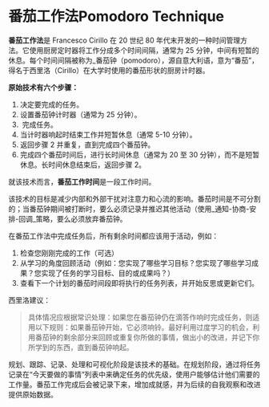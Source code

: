 # 番茄工作法Pomodoro Technique

**番茄工作法**是 Francesco Cirillo 在 20 世纪 80 年代末开发的一种时间管理方法。它使用厨房定时器将工作分成多个时间间隔，通常为 25 分钟，中间有短暂的休息。每个时间间隔被称为_番茄钟（pomodoro），源自意大利语，意为“番茄”，得名于西里洛（Cirillo）在大学时使用的番茄形状的厨房计时器。

**原始技术有六个步骤：**

1. 决定要完成的任务。
2. 设置番茄钟计时器（通常为 25 分钟）。
3.  完成任务。
4. 当计时器响起时结束工作并短暂休息（通常 5-10 分钟）。 
5. 返回步骤 2 并重复，直到完成四个番茄钟。
6. 完成四个番茄时间后，进行长时间休息（通常为 20 至 30 分钟），而不是短暂休息。长时间休息结束后，返回步骤 2。

就该技术而言，**番茄工作时间**是一段工作时间。

该技术的目标是减少内部和外部干扰对注意力和心流的影响。番茄时间是不可分割的；当番茄钟期间被打断时，要么必须记录并推迟其他活动（使用_通知-协商-安排-回调_策略，要么必须放弃番茄钟。

在番茄工作法中完成任务后，所有剩余时间都应该用于活动，例如：

1. 检查您刚刚完成的工作（可选）
2. 从学习的角度回顾活动（例如：您实现了哪些学习目标？您实现了哪些学习成果？您实现了任务的学习目标、目的或成果吗？）
3. 查看下一个计划的番茄时间段即将执行的任务列表，并开始反思或更新它们。

西里洛建议：

> 具体情况应根据常识处理：如果您在番茄钟仍在滴答作响时完成任务，则适用以下规则：如果番茄钟开始，它必须响铃。最好利用过度学习的机会，利用番茄钟的剩余部分来回顾或重复你所做的事情，做出小的改进，并记下你所学到的东西，直到番茄钟响起。


规划、跟踪、记录、处理和可视化阶段是该技术的基础。在规划阶段，通过将任务记录在“今天要做的事情”列表中来确定任务的优先级，使用户能够估计他们需要的工作量。番茄工作完成后会被记录下来，增加成就感，并为后续的自我观察和改进提供原始数据。